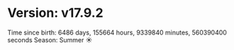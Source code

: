 # Version: v17.9.2
Time since birth: 6486 days, 155664 hours, 9339840 minutes, 560390400 seconds
Season: Summer ☀️
